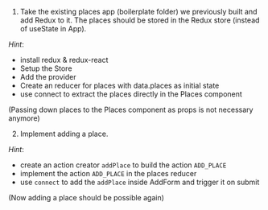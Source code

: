 1. Take the existing places app (boilerplate folder) we previously built and add Redux to it. The places should be stored in the Redux store (instead of useState in App).

_Hint_:

- install redux & redux-react
- Setup the Store
- Add the provider
- Create an reducer for places with data.places as initial state
- use connect to extract the places directly in the Places component

(Passing down places to the Places component as props is not necessary anymore)

2. Implement adding a place.

_Hint_:

- create an action creator `addPlace` to build the action `ADD_PLACE`
- implement the action `ADD_PLACE` in the places reducer
- use `connect` to add the `addPlace` inside AddForm and trigger it on submit

(Now adding a place should be possible again)
